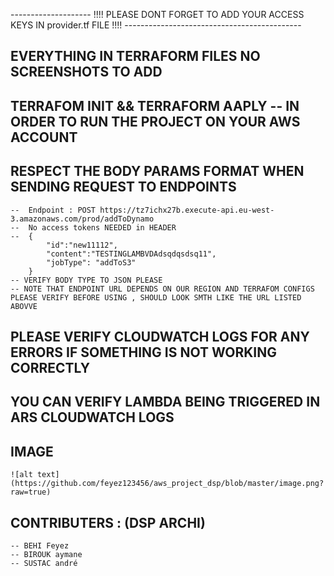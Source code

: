 -------------------- !!!! PLEASE DONT FORGET TO ADD YOUR ACCESS KEYS IN provider.tf FILE !!!! --------------------------------------------


## EVERYTHING IN TERRAFORM FILES NO SCREENSHOTS TO ADD 

## TERRAFOM INIT && TERRAFORM AAPLY -- IN ORDER TO RUN THE PROJECT ON YOUR AWS ACCOUNT 

## RESPECT THE BODY PARAMS  FORMAT WHEN SENDING REQUEST TO ENDPOINTS 
    --  Endpoint : POST https://tz7ichx27b.execute-api.eu-west-3.amazonaws.com/prod/addToDynamo  
    --  No access tokens NEEDED in HEADER
    --  {
            "id":"new11112",
            "content":"TESTINGLAMBVDAdsqdqsdsq11",
            "jobType": "addToS3"
        }
    -- VERIFY BODY TYPE TO JSON PLEASE
    -- NOTE THAT ENDPOINT URL DEPENDS ON OUR REGION AND TERRAFOM CONFIGS PLEASE VERIFY BEFORE USING , SHOULD LOOK SMTH LIKE THE URL LISTED ABOVVE
## PLEASE VERIFY CLOUDWATCH LOGS FOR ANY ERRORS IF SOMETHING IS NOT WORKING CORRECTLY   
## YOU CAN VERIFY LAMBDA BEING TRIGGERED IN ARS CLOUDWATCH LOGS 

## IMAGE 
    ![alt text](https://github.com/feyez123456/aws_project_dsp/blob/master/image.png?raw=true)
## CONTRIBUTERS :  (DSP ARCHI)
    -- BEHI Feyez
    -- BIROUK aymane 
    -- SUSTAC andré 
